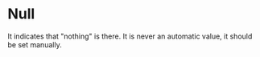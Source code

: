 # Null
It indicates that "nothing" is there. It is never an automatic value, it should be set manually. 